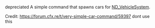 depreciated
A simple command that spawns cars for [ND_VehicleSystem](https://github.com/ND-Framework/ND_VehicleSystem).

Credit: https://forum.cfx.re/t/very-simple-car-command/59397
dont use this 